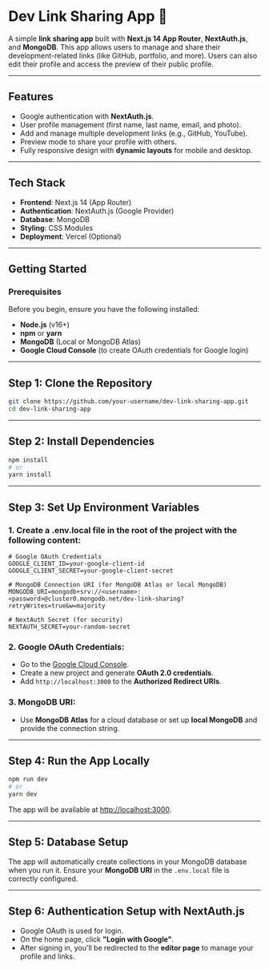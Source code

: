 # Dev Link Sharing App 🔗

A simple **link sharing app** built with **Next.js 14 App Router**, **NextAuth.js**, and **MongoDB**. This app allows users to manage and share their development-related links (like GitHub, portfolio, and more). Users can also edit their profile and access the preview of their public profile.

---

## **Features**
- Google authentication with **NextAuth.js**.
- User profile management (first name, last name, email, and photo).
- Add and manage multiple development links (e.g., GitHub, YouTube).
- Preview mode to share your profile with others.
- Fully responsive design with **dynamic layouts** for mobile and desktop.

---

## **Tech Stack**
- **Frontend**: Next.js 14 (App Router)
- **Authentication**: NextAuth.js (Google Provider)
- **Database**: MongoDB
- **Styling**: CSS Modules
- **Deployment**: Vercel (Optional)

---

## **Getting Started**

### **Prerequisites**
Before you begin, ensure you have the following installed:
- **Node.js** (v16+)
- **npm** or **yarn**
- **MongoDB** (Local or MongoDB Atlas)
- **Google Cloud Console** (to create OAuth credentials for Google login)

---

## **Step 1: Clone the Repository**
```bash
git clone https://github.com/your-username/dev-link-sharing-app.git
cd dev-link-sharing-app
```
---

## **Step 2: Install Dependencies**
```bash
npm install
# or
yarn install
```
---

## **Step 3: Set Up Environment Variables**
### 1. Create a .env.local file in the root of the project with the following content:
```
# Google OAuth Credentials
GOOGLE_CLIENT_ID=your-google-client-id
GOOGLE_CLIENT_SECRET=your-google-client-secret

# MongoDB Connection URI (for MongoDB Atlas or local MongoDB)
MONGODB_URI=mongodb+srv://<username>:<password>@cluster0.mongodb.net/dev-link-sharing?retryWrites=true&w=majority

# NextAuth Secret (for security)
NEXTAUTH_SECRET=your-random-secret
```
### 2. Google OAuth Credentials:
  - Go to the [Google Cloud Console](https://console.cloud.google.com).
  - Create a new project and generate **OAuth 2.0 credentials**.
  - Add `http://localhost:3000` to the **Authorized Redirect URIs**.

### 3. MongoDB URI:
  - Use **MongoDB Atlas** for a cloud database or set up **local MongoDB** and provide the connection string.

---

## **Step 4: Run the App Locally**
```bash
npm run dev
# or
yarn dev
```
The app will be available at [http://localhost:3000](http://localhost:3000).

---

## **Step 5: Database Setup**
The app will automatically create collections in your MongoDB database when you run it. Ensure your **MongoDB URI** in the `.env.local` file is correctly configured.

---

## **Step 6: Authentication Setup with NextAuth.js**
  - Google OAuth is used for login.
  - On the home page, click **"Login with Google"**.
  - After signing in, you'll be redirected to the **editor page** to manage your profile and links.
